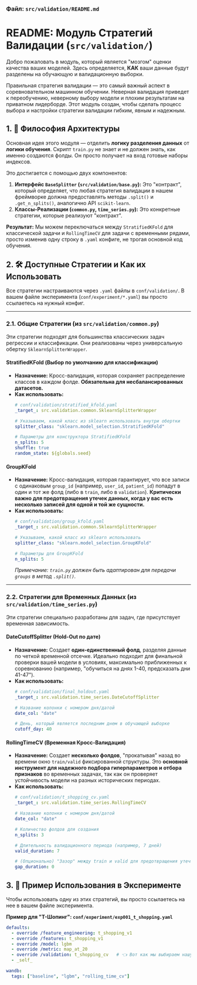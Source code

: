 ### Файл: `src/validation/README.md`

# README: Модуль Стратегий Валидации (`src/validation/`)

Добро пожаловать в модуль, который является "мозгом" оценки качества ваших моделей. Здесь определяется, **КАК** ваши данные будут разделены на обучающую и валидационную выборки.

Правильная стратегия валидации — это самый важный аспект в соревновательном машинном обучении. Неверная валидация приведет к переобучению, неверному выбору модели и плохим результатам на приватном лидерборде. Этот модуль создан, чтобы сделать процесс выбора и настройки стратегии валидации гибким, явным и надежным.

## 1. 🎯 Философия Архитектуры

Основная идея этого модуля — отделить **логику разделения данных** от **логики обучения**. Скрипт `train.py` не знает и не должен знать, как именно создаются фолды. Он просто получает на вход готовые наборы индексов.

Это достигается с помощью двух компонентов:

1.  **Интерфейс `BaseSplitter` (`src/validation/base.py`):** Это "контракт", который определяет, что любая стратегия валидации в нашем фреймворке должна предоставлять методы `.split()` и `.get_n_splits()`, аналогично API `scikit-learn`.
2.  **Классы-Реализации (`common.py`, `time_series.py`):** Это конкретные стратегии, которые реализуют "контракт".

**Результат:** Мы можем переключаться между `StratifiedKFold` для классической задачи и `RollingTimeCV` для задачи с временными рядами, просто изменив одну строку в `.yaml` конфиге, не трогая основной код обучения.

## 2. 🛠️ Доступные Стратегии и Как их Использовать

Все стратегии настраиваются через `.yaml` файлы в `conf/validation/`. В вашем файле эксперимента (`conf/experiment/*.yaml`) вы просто ссылаетесь на нужный конфиг.

---

### 2.1. Общие Стратегии (из `src/validation/common.py`)

Эти стратегии подходят для большинства классических задач регрессии и классификации. Они реализованы через универсальную обертку `SklearnSplitterWrapper`.

#### **StratifiedKFold (Выбор по умолчанию для классификации)**

*   **Назначение:** Кросс-валидация, которая сохраняет распределение классов в каждом фолде. **Обязательна для несбалансированных датасетов.**
*   **Как использовать:**
    ```yaml
    # conf/validation/stratified_kfold.yaml
    _target_: src.validation.common.SklearnSplitterWrapper

    # Указываем, какой класс из sklearn использовать внутри обертки
    splitter_class: "sklearn.model_selection.StratifiedKFold"

    # Параметры для конструктора StratifiedKFold
    n_splits: 5
    shuffle: true
    random_state: ${globals.seed}
    ```

#### **GroupKFold**

*   **Назначение:** Кросс-валидация, которая гарантирует, что все записи с одинаковым `group_id` (например, `user_id`, `patient_id`) попадут в один и тот же фолд (либо в `train`, либо в `validation`). **Критически важно для предотвращения утечек данных, когда у вас есть несколько записей для одной и той же сущности.**
*   **Как использовать:**
    ```yaml
    # conf/validation/group_kfold.yaml
    _target_: src.validation.common.SklearnSplitterWrapper

    # Указываем, какой класс из sklearn использовать
    splitter_class: "sklearn.model_selection.GroupKFold"

    # Параметры для GroupKFold
    n_splits: 5
    ```
    *Примечание: `train.py` должен быть адаптирован для передачи `groups` в метод `.split()`.*

---

### 2.2. Стратегии для Временных Данных (из `src/validation/time_series.py`)

Эти стратегии специально разработаны для задач, где присутствует временная зависимость.

#### **DateCutoffSplitter (Hold-Out по дате)**

*   **Назначение:** Создает **один-единственный фолд**, разделяя данные по четкой временной отсечке. Идеально подходит для финальной проверки вашей модели в условиях, максимально приближенных к соревнованию (например, "обучиться на днях 1-40, предсказать дни 41-47").
*   **Как использовать:**
    ```yaml
    # conf/validation/final_holdout.yaml
    _target_: src.validation.time_series.DateCutoffSplitter

    # Название колонки с номером дня/датой
    date_col: "date"
    
    # День, который является последним днем в обучающей выборке
    cutoff_day: 40
    ```

#### **RollingTimeCV (Временная Кросс-Валидация)**

*   **Назначение:** Создает **несколько фолдов**, "прокатывая" назад во времени окно `train/valid` фиксированной структуры. Это **основной инструмент для надежного подбора гиперпараметров и отбора признаков** во временных задачах, так как он проверяет устойчивость модели на разных исторических периодах.
*   **Как использовать:**
    ```yaml
    # conf/validation/t_shopping_cv.yaml
    _target_: src.validation.time_series.RollingTimeCV

    # Название колонки с номером дня/датой
    date_col: "date"

    # Количество фолдов для создания
    n_splits: 3

    # Длительность валидационного периода (например, 7 дней)
    valid_duration: 7

    # (Опционально) "Зазор" между train и valid для предотвращения утечек
    gap_duration: 0
    ```

## 3. 🚀 Пример Использования в Эксперименте

Чтобы использовать одну из этих стратегий, вы просто ссылаетесь на нее в вашем файле эксперимента.

**Пример для "Т-Шопинг": `conf/experiment/exp001_t_shopping.yaml`**
```yaml
defaults:
  - override /feature_engineering: t_shopping_v1
  - override /features: t_shopping_v1
  - override /model: lgbm
  - override /metric: map_at_20
  - override /validation: t_shopping_cv   # 👈 Вот как мы выбираем нашу временную CV!
  - _self_

wandb:
  tags: ["baseline", "lgbm", "rolling_time_cv"]
```